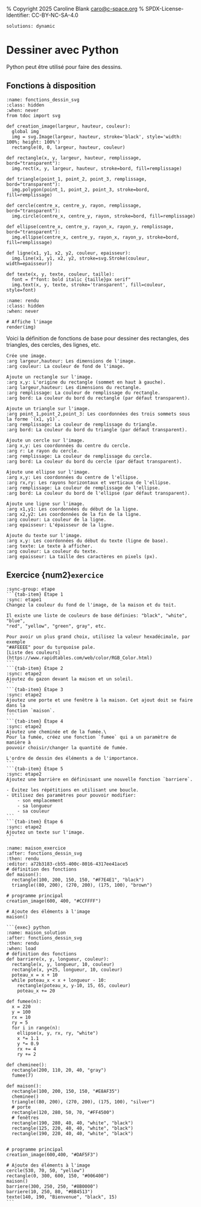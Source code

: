 % Copyright 2025 Caroline Blank <caro@c-space.org>
% SPDX-License-Identifier: CC-BY-NC-SA-4.0

```{metadata}
solutions: dynamic
```

# Dessiner avec Python

Python peut être utilisé pour faire des dessins.

## Fonctions à disposition

```{exec} python
:name: fonctions_dessin_svg
:class: hidden
:when: never
from tdoc import svg

def creation_image(largeur, hauteur, couleur):
  global img
  img = svg.Image(largeur, hauteur, stroke='black', style='width: 100%; height: 100%')
  rectangle(0, 0, largeur, hauteur, couleur)

def rectangle(x, y, largeur, hauteur, remplissage, bord="transparent"):
  img.rect(x, y, largeur, hauteur, stroke=bord, fill=remplissage)

def triangle(point_1, point_2, point_3, remplissage, bord="transparent"):
  img.polygon(point_1, point_2, point_3, stroke=bord, fill=remplissage)

def cercle(centre_x, centre_y, rayon, remplissage, bord="transparent"):
  img.circle(centre_x, centre_y, rayon, stroke=bord, fill=remplissage)

def ellipse(centre_x, centre_y, rayon_x, rayon_y, remplissage, bord="transparent"):
  img.ellipse(centre_x, centre_y, rayon_x, rayon_y, stroke=bord, fill=remplissage)

def ligne(x1, y1, x2, y2, couleur, epaisseur):
  img.line(x1, y1, x2, y2, stroke=svg.Stroke(couleur, width=epaisseur))

def texte(x, y, texte, couleur, taille):
  font = f"font: bold italic {taille}px serif"
  img.text(x, y, texte, stroke='transparent', fill=couleur, style=font)
```

```{exec} python
:name: rendu
:class: hidden
:when: never

# Affiche l'image
render(img)
```

Voici la définition de fonctions de base pour dessiner des rectangles, des
triangles, des cercles, des lignes, etc.

```{py:method} creation_image(largeur, hauteur, couleur)
Crée une image.
:arg largeur,hauteur: Les dimensions de l'image.
:arg couleur: La couleur de fond de l'image.
```

```{py:method} rectangle(x, y, largeur, hauteur, remplissage, bord="transparent")
Ajoute un rectangle sur l'image.
:arg x,y: L'origine du rectangle (sommet en haut à gauche).
:arg largeur,hauteur: Les dimensions du rectangle.
:arg remplissage: La couleur de remplissage du rectangle.
:arg bord: La couleur du bord du rectangle (par défaut transparent).
```

```{py:method} triangle(point_1, point_2, point_3, remplissage, bord="transparent")
Ajoute un triangle sur l'image.
:arg point_1,point_2,point_3: Les coordonnées des trois sommets sous la forme `(x1, y1)`.
:arg remplissage: La couleur de remplissage du triangle.
:arg bord: La couleur du bord du triangle (par défaut transparent).
```

```{py:method} cercle(x, y, r, remplissage, bord="transparent")
Ajoute un cercle sur l'image.
:arg x,y: Les coordonnées du centre du cercle.
:arg r: Le rayon du cercle.
:arg remplissage: La couleur de remplissage du cercle.
:arg bord: La couleur du bord du cercle (par défaut transparent).
```

```{py:method} ellipse(x, y, rx, ry, remplissage, bord="transparent")
Ajoute une ellipse sur l'image.
:arg x,y: Les coordonnées du centre de l'ellipse.
:arg rx,ry: Les rayons horizontaux et verticaux de l'ellipse.
:arg remplissage: La couleur de remplissage de l'ellipse.
:arg bord: La couleur du bord de l'ellipse (par défaut transparent).
```

```{py:method} ligne(x1, y1, x2, y2, couleur, epaisseur)
Ajoute une ligne sur l'image.
:arg x1,y1: Les coordonnées du début de la ligne.
:arg x2,y2: Les coordonnées de la fin de la ligne.
:arg couleur: La couleur de la ligne.
:arg epaisseur: L'épaisseur de la ligne.
```

```{py:method} texte(x, y, texte, couleur, taille)
Ajoute du texte sur l'image.
:arg x,y: Les coordonnées du début du texte (ligne de base).
:arg texte: Le texte à afficher.
:arg couleur: La couleur du texte.
:arg epaisseur: La taille des caractères en pixels (px).
```

## Exercice {num2}`exercice`

````{tab-set}
:sync-group: etape
```{tab-item} Étape 1
:sync: etape1
Changez la couleur du fond de l'image, de la maison et du toit.

Il existe une liste de couleurs de base définies: "black", "white", "blue",
"red", "yellow", "green", gray", etc.

Pour avoir un plus grand choix, utilisez la valeur hexadécimale, par exemple
"#AFEEEE" pour du turquoise pale.
[Liste des couleurs](https://www.rapidtables.com/web/color/RGB_Color.html)
```
```{tab-item} Étape 2
:sync: etape2
Ajoutez du gazon devant la maison et un soleil.
```
```{tab-item} Étape 3
:sync: etape2
Ajoutez une porte et une fenêtre à la maison. Cet ajout doit se faire dans la
fonction `maison`.
```
```{tab-item} Étape 4
:sync: etape2
Ajoutez une cheminée et de la fumée.\
Pour la fumée, créez une fonction `fumee` qui a un paramètre de manière à
pouvoir choisir/changer la quantité de fumée.

L'ordre de dessin des éléments a de l'importance.
```
```{tab-item} Étape 5
:sync: etape2
Ajoutez une barrière en définissant une nouvelle fonction `barriere`.

- Évitez les répétitions en utilisant une boucle.
- Utilisez des paramètres pour pouvoir modifier:
    - son emplacement
    - sa longueur
    - sa couleur
```
```{tab-item} Étape 6
:sync: etape2
Ajoutez un texte sur l'image.
```
````


```{exec} python
:name: maison_exercice
:after: fonctions_dessin_svg
:then: rendu
:editor: a72b3183-cb55-400c-8016-4317ee41ace5
# définition des fonctions
def maison():
  rectangle(100, 200, 150, 150, "#F7E4E1", "black")
  triangle((80, 200), (270, 200), (175, 100), "brown")

# programme principal
creation_image(600, 400, "#CCFFFF")

# Ajoute des éléments à l'image
maison()
```

````{solution}
```{exec} python
:name: maison_solution
:after: fonctions_dessin_svg
:then: rendu
:when: load
# définition des fonctions
def barriere(x, y, longueur, couleur):
  rectangle(x, y, longueur, 10, couleur)
  rectangle(x, y+25, longueur, 10, couleur)
  poteau_x = x + 10
  while poteau_x < x + longueur - 10:
    rectangle(poteau_x, y-10, 15, 65, couleur)
    poteau_x += 20

def fumee(n):
  x = 220
  y = 100
  rx = 10
  ry = 5
  for i in range(n):
    ellipse(x, y, rx, ry, "white")
    x *= 1.1
    y *= 0.9
    rx += 4
    ry += 2

def cheminee():
  rectangle(200, 110, 20, 40, "gray")
  fumee(7)

def maison():
  rectangle(100, 200, 150, 150, "#E8AF35")
  cheminee()
  triangle((80, 200), (270, 200), (175, 100), "silver")
  # porte
  rectangle(120, 280, 50, 70, "#FF4500")
  # fenêtres
  rectangle(190, 280, 40, 40, "white", "black")
  rectangle(125, 220, 40, 40, "white", "black")
  rectangle(190, 220, 40, 40, "white", "black")


# programme principal
creation_image(600,400, "#DAF5F3")

# Ajoute des éléments à l'image
cercle(530, 70, 50, "yellow")
rectangle(0, 300, 600, 150, "#006400")
maison()
barriere(300, 250, 250, "#8B0000")
barriere(10, 250, 80, "#8B4513")
texte(140, 190, "Bienvenue", "black", 15)
```